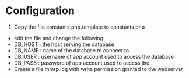 # Configuration

 1. Copy the file constants.php.template to constants.php
 * edit the file and change the following:
  * DB_HOST : the host serving the database
  * DB_NAME : name of the database to connect to
  * DB_USER : username of app account used to access the database
  * DB_PASS : password of app account used to access the
 * Create a file mmrp.log with write permission granted to the webserver
